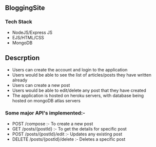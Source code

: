 ## BloggingSite

### Tech Stack
 -  NodeJS/Express JS
 -  EJS/HTML/CSS
 -  MongoDB
 
## Descrption 
- Users can create the account and login to the application
- Users would be able to see the list of articles/posts they have written already
- Users can create a new post
- Users would be able to edit/delete any post that they have created
- The application is hosted on heroku servers, with database being hosted on mongoDB atlas servers

### Some major API's implemented:- 
- POST /compose  :- To create a new post
- GET /posts/{postId} :- To get the details for specific post
- POST /posts/{postId}/edit :- Updates any existing post
- DELETE /posts/{postId}/delete :- Deletes a specific post
